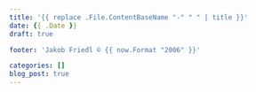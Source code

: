 ```yaml
---
title: '{{ replace .File.ContentBaseName "-" " " | title }}'
date: {{ .Date }}
draft: true

footer: 'Jakob Friedl © {{ now.Format "2006" }}' 

categories: []
blog_post: true
---
```


